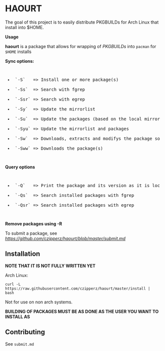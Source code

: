 # HAOURT

The goal of this project is to easily distribute PKGBUILDs for Arch Linux that install into $HOME.

**Usage**

**haourt** is a package that allows for wrapping of *PKGBUILDs* into `pacman` for `$HOME` installs

**Sync options:**

<pre><ul>
<li> `-S`   => Install one or more package(s) </li>
<li> `-Ss`  => Search with fgrep </li>
<li> `-Ssr` => Search with egrep </li>
<li> `-Sy`  => Update the mirrorlist </li>
<li> `-Su`  => Update the packages (based on the local mirrorlist) </li>
<li> `-Syu` => Update the mirrorlist and packages </li>
<li> `-Sw`  => Downloads, extracts and modifys the package so that you can just `makepkg -sci` it/them </li>
<li> `-Sww` => Downloads the package(s) </li>
</ul></pre>

**Query options**

<pre><ul>
<li> `-Q`   => Print the package and its version as it is locally (or a list of all installed packages and their versions if no args given) </li>
<li> `-Qs`  => Search installed packages with fgrep </li>
<li> `-Qsr` => Search installed packages with egrep </li>
</ul></pre>

**Remove packages using -R**

To submit a package, see *<https://github.com/czipperz/haourt/blob/master/submit.md>*

## Installation

**NOTE THAT IT IS NOT FULLY WRITTEN YET**

Arch Linux:

	curl -L https://raw.githubusercontent.com/czipperz/haourt/master/install | bash

Not for use on non arch systems.

**BUILDING OF PACKAGES MUST BE AS DONE AS THE USER YOU WANT TO INSTALL AS**

## Contributing

See `submit.md`
